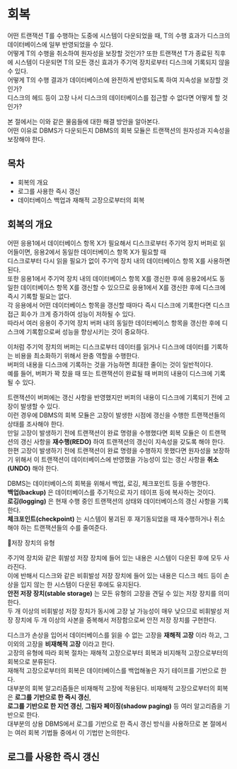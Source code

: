 # 회복

어떤 트랜잭션 T를 수행하는 도중에 시스템이 다운되었을 때, T의 수행 효과가 디스크의 데이터베이스에 일부 반영되었을 수 있다.  
어떻게 T의 수행을 취소하여 원자성을 보장할 것인가? 또한 트랜잭션 T가 종료된 직후에 시스템이 다운되면 T의 모든 갱신 효과가 주기억 장치로부터 디스크에 기록되지 않을 수 있다.  
어떻게 T의 수행 결과가 데이터베이스에 완전하게 반영되도록 하여 지속성을 보장할 것인가?  
디스크의 헤드 등이 고장 나서 디스크의 데이터베이스를 접근할 수 없다면 어떻게 할 것인가?

본 절에서는 이와 같은 물음들에 대한 해결 방안을 알아본다.  
어떤 이유로 DBMS가 다운되든지 DBMS의 회복 모듈은 트랜잭션의 원자성과 지속성을 보장해야 한다.



## 목차

- 회복의 개요
- 로그를 사용한 즉시 갱신
- 데이터베이스 백업과 재해적 고장으로부터의 회복



## 회복의 개요

어떤 응용1에서 데이터베이스 항목 X가 필요해서 디스크로부터 주기억 장치 버퍼로 읽어들이면, 응용2에서 동일한 데이터베이스 항목 X가 필요할 때  
디스크로부터 다시 읽을 필요가 없이 주기억 장치 내의 데이터베이스 항목 X를 사용하면 된다.  
또한 응용1에서 주기억 장치 내의 데이터베이스 항목 X를 갱신한 후에 응용2에서도 동일한 데이터베이스 항목 X를 갱신할 수 있으므로 응용1에서 X를 갱신한 후에 디스크에 즉시 기록할 필요는 없다.  
각 응용에서 어떤 데이터베이스 항목을 갱신할 때마다 즉시 디스크에 기록한다면 디스크 접근 회수가 크게 증가하여 성능이 저하될 수 있다.  
따라서 여러 응용이 주기억 장치 버퍼 내의 동일한 데이터베이스 항목을 갱신한 후에 디스크에 기록함으로써 성능을 향상시키는 것이 중요하다.

이처럼 주기억 장치의 버퍼는 디스크로부터 데이터를 읽거나 디스크에 데이터를 기록하는 비용을 최소화하기 위해서 완충 역할을 수행한다.  
버퍼의 내용을 디스크에 기록하는 것을 가능하면 최대한 줄이는 것이 일반적이다.  
예를 들어, 버퍼가 꽉 찼을 때 또는 트랜잭션이 완료될 때 버퍼의 내용이 디스크에 기록될 수 있다.

트랜잭션이 버퍼에는 갱신 사항을 반영했지만 버퍼의 내용이 디스크에 기록되기 전에 고장이 발생할 수 있다.  
이런 경우에 DBMS의 회복 모듈은 고장이 발생한 시점에 갱신을 수행한 트랜잭션들의 상태를 조사해야 한다.  
만일 고장이 발생하기 전에 트랜잭션이 완료 명령을 수행했다면 회복 모듈은 이 트랜잭션의 갱신 사항을 __재수행(REDO)__ 하여 트랜잭션의 갱신이 지속성을 갖도록 해야 한다.  
한편 고장이 발생하기 전에 트랜잭션이 완료 명령을 수행하지 못했다면 원자성을 보장하기 위해서 이 트랜잭션이 데이터베이스에 반영했을 가능성이 있는 갱신 사항을 __취소(UNDO)__ 해야 한다.

DBMS는 데이터베이스의 회복을 위해서 백업, 로깅, 체크포인트 등을 수행한다.  
__백업(backup)__ 은 데이터베이스를 주기적으로 자기 테이프 등에 복사하는 것이다.  
__로깅(logging)__ 은 현재 수행 중인 트랜잭션의 상태와 데이터베이스의 갱신 사항을 기록한다.  
__체크포인트(checkpoint)__ 는 시스템이 붕괴된 후 재기동되었을 때 재수행하거나 취소해야 하는 트랜잭션들의 수를 줄여준다.



:large_blue_circle:저장 장치의 유형

주기억 장치와 같은 휘발성 저장 장치에 들어 있는 내용은 시스템이 다운된 후에 모두 사라진다.  
이에 반해서 디스크와 같은 비휘발성 저장 장치에 들어 있는 내용은 디스크 헤드 등이 손상을 입지 않는 한 시스템이 다운된 후에도 유지된다.  
__안전 저장 장치(stable storage)__ 는 모든 유형의 고장을 견딜 수 있는 저장 장치를 의미한다.  
두 개 이상의 비휘발성 저장 장치가 동시에 고장 날 가능성이 매우 낮으므로 비휘발성 저장 장치에 두 개 이상의 사본을 중복해서 저장함으로써 안전 저장 장치를 구현한다.

디스크가 손상을 입어서 데이터베이스를 읽을 수 없는 고장을 __재해적 고장__ 이라 하고, 그 이외의 고장을 __비재해적 고장__ 이라고 한다.  
고장의 유형에 따라 회복 절차는 재해적 고장으로부터 회복과 비지해적 고장으로부터의 회복으로 분류된다.  
재해적 고장으로부터의 회복은 데이터베이스를 백업해놓은 자기 테이프를 기반으로 한다.  
대부분의 회복 알고리즘들은 비재해적 고장에 적용된다. 비재해적 고장으로부터의 회복은 __로그를 기반으로 한 즉시 갱신__,  
__로그를 기반으로 한 지연 갱신__, __그림자 페이징(shadow paging)__ 등 여러 알고리즘을 기반으로 한다.  
대부분의 상용 DBMS에서 로그를 기반으로 한 즉시 갱신 방식을 사용하므로 본 절에서는 여러 회복 기법들 중에서 이 기법만 논의한다.



## 로그를 사용한 즉시 갱신

